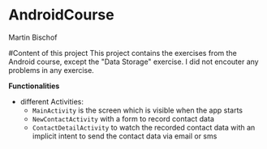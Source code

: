 # AndroidCourse

Martin Bischof

#Content of this project
This project contains the exercises from the Android course, except the "Data Storage" exercise. I did not encouter any problems in any exercise. 

**Functionalities**
* different Activities:
    * `MainActivity` is the screen which is visible when the app starts
    * `NewContactActivity` with a form to record contact data
    * `ContactDetailActivity` to watch the recorded contact data with an implicit intent to send the contact data via email or sms




